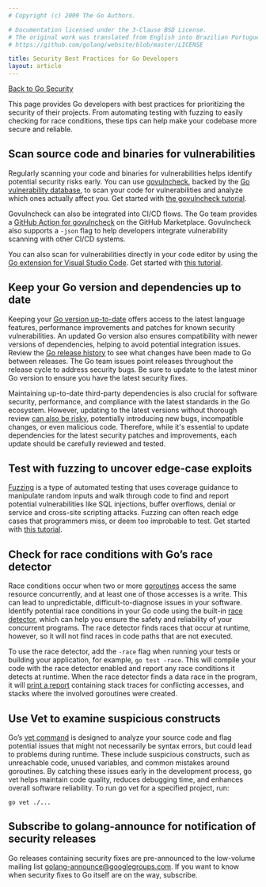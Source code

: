 ```yaml
---
# Copyright (c) 2009 The Go Authors.

# Documentation licensed under the 3-Clause BSD License.
# The original work was translated from English into Brazilian Portuguese.
# https://github.com/golang/website/blob/master/LICENSE

title: Security Best Practices for Go Developers
layout: article
---
```


[Back to Go Security](/security)

This page provides Go developers with best practices for prioritizing the
security of their projects. From automating testing with fuzzing to easily
checking for race conditions, these tips can help make your codebase more
secure and reliable.

## Scan source code and binaries for vulnerabilities

Regularly scanning your code and binaries for vulnerabilities helps identify
potential security risks early.
You can use [govulncheck](https://pkg.go.dev/golang.org/x/vuln/cmd/govulncheck),
backed by the [Go vulnerability database](https://pkg.go.dev),
to scan your code for vulnerabilities and analyze which ones actually affect you.
Get started with [the govulncheck tutorial](/doc/tutorial/govulncheck).

Govulncheck can also be integrated into CI/CD flows.
The Go team provides a
[GitHub Action for govulncheck](https://github.com/marketplace/actions/golang-govulncheck-action)
on the GitHub Marketplace.
Govulncheck also supports a `-json` flag to help developers integrate vulnerability
scanning with other CI/CD systems.

You can also scan for vulnerabilities directly in your code editor by using
the [Go extension for Visual Studio Code](/security/vuln/editor).
Get started with [this tutorial](/doc/tutorial/govulncheck-ide).

## Keep your Go version and dependencies up to date

Keeping your [Go version up-to-date](/doc/install) offers
access to the latest language features,
performance improvements and patches for known security vulnerabilities.
An updated Go version also ensures compatibility with newer versions of dependencies,
helping to avoid potential integration issues.
Review the [Go release history](/doc/devel/release) to see
what changes have been made to Go between releases.
The Go team issues point releases throughout the release cycle to address security bugs.
Be sure to update to the latest minor Go version to ensure you have the
latest security fixes.

Maintaining up-to-date third-party dependencies is also crucial for software security,
performance, and compliance with the latest standards in the Go ecosystem.
However, updating to the latest versions without thorough review
[can also be risky](https://research.swtch.com/npm-colors),
potentially introducing new bugs, incompatible changes,
or even malicious code.
Therefore, while it's essential to update dependencies for the latest security
patches and improvements,
each update should be carefully reviewed and tested.

## Test with fuzzing to uncover edge-case exploits

[Fuzzing](/security/fuzz) is a type of automated testing that
uses coverage guidance to manipulate random inputs and walk through code
to find and report potential vulnerabilities like SQL injections,
buffer overflows, denial or service and cross-site scripting attacks.
Fuzzing can often reach edge cases that programmers miss,
or deem too improbable to test.
Get started with [this tutorial](/doc/tutorial/fuzz).

## Check for race conditions with Go’s race detector

Race conditions occur when two or more [goroutines](/tour/concurrency/1)
access the same resource concurrently,
and at least one of those accesses is a write.
This can lead to unpredictable, difficult-to-diagnose issues in your software.
Identify potential race conditions in your Go code using the built-in
[race detector](/doc/articles/race_detector),
which can help you ensure the safety and reliability of your concurrent programs.
The race detector finds races that occur at runtime,
however, so it will not find races in code paths that are not executed.

To use the race detector, add the `-race` flag when running your tests or
building your application,
for example, `go test -race`.
This will compile your code with the race detector enabled and report any
race conditions it detects at runtime.
When the race detector finds a data race in the program, it will
[print a report](/doc/articles/race_detector#report-format)
containing stack traces for conflicting accesses,
and stacks where the involved goroutines were created.

## Use Vet to examine suspicious constructs

Go’s [vet command](https://pkg.go.dev/cmd/vet) is designed to analyze
your source code and flag potential issues that might not necessarily be syntax errors,
but could lead to problems during runtime.
These include suspicious constructs, such as unreachable code,
unused variables, and common mistakes around goroutines.
By catching these issues early in the development process,
go vet helps maintain code quality, reduces debugging time,
and enhances overall software reliability.
To run go vet for a specified project, run:

```
go vet ./...
```

## Subscribe to golang-announce for notification of security releases

Go releases containing security fixes are pre-announced to the low-volume
mailing list [golang-announce@googlegroups.com](https://groups.google.com/group/golang-announce).
If you want to know when security fixes to Go itself are on the way, subscribe.
